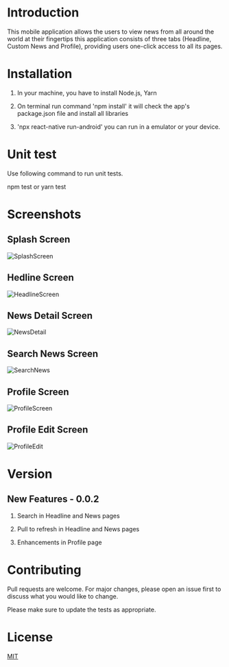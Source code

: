 # Introduction

This mobile application allows the users to view news from all around the world at their fingertips this application consists of three tabs (Headline, Custom News and Profile), providing users one-click access to all its pages.

# Installation

1. In your machine, you have to install Node.js, Yarn

2. On terminal run command 'npm install' it will check the app's package.json file and install all libraries

3. 'npx react-native run-android' you can run in a emulator or your device.


# Unit test

Use following command to run unit tests. 

npm test or yarn test  

# Screenshots

## Splash Screen 

![SplashScreen](https://user-images.githubusercontent.com/53045577/82404824-e9aa5600-9a7f-11ea-9c2f-f85eb0d7a9af.jpeg)

## Hedline Screen 

![HeadlineScreen](https://user-images.githubusercontent.com/53045577/82404937-2ece8800-9a80-11ea-8813-87fc3c075339.jpeg)

## News Detail Screen 

![NewsDetail](https://user-images.githubusercontent.com/53045577/82405032-6dfcd900-9a80-11ea-81b8-d3bd344febc7.jpeg)

## Search News Screen 

![SearchNews](https://user-images.githubusercontent.com/53045577/82405164-b2887480-9a80-11ea-87d0-0c7702980d62.jpeg)

## Profile Screen 
![ProfileScreen](https://user-images.githubusercontent.com/53045577/82405245-ed8aa800-9a80-11ea-8a11-4d9ce08956da.jpeg)

## Profile Edit Screen 
![ProfileEdit](https://user-images.githubusercontent.com/53045577/82405257-f67b7980-9a80-11ea-828f-15bf184dcdda.jpeg)



# Version
## New Features - 0.0.2

1. Search in Headline and News pages

2. Pull to refresh in Headline and News pages

3. Enhancements in Profile page 

# Contributing
Pull requests are welcome. For major changes, please open an issue first to discuss what you would like to change.

Please make sure to update the tests as appropriate.

# License
[MIT](https://choosealicense.com/licenses/mit/)
